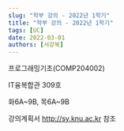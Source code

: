 ```yaml
---
slug: "학부 강의 - 2022년 1학기"
title: "학부 강의 - 2022년 1학기"
tags: [UC]
date: 2022-03-01
authors: [서강복]
---
```


프로그래밍기초(COMP204002)

IT융복합관 309호

화6A~9B, 목6A~9B

강의계획서 http://sy.knu.ac.kr 참조
